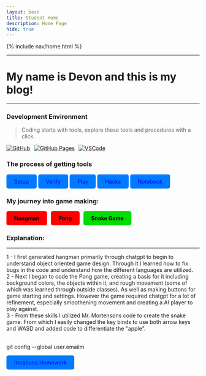 ```yaml
---
layout: base
title: Student Home 
description: Home Page
hide: true
---
```


{% include nav/home.html %}

---

# My name is Devon and this is my blog!

---

### Development Environment

> Coding starts with tools, explore these tools and procedures with a click.

<div style="display: flex; flex-wrap: wrap; gap: 10px;">
    <a href="https://github.com/andrewg5/andrews-blog">
        <img src="https://img.shields.io/badge/GitHub-181717?style=for-the-badge&logo=github&logoColor=white" alt="GitHub">
    </a>
    <a href="https://andrewg5.github.io/andrews-blog/">
        <img src="https://img.shields.io/badge/GitHub%20Pages-327FC7?style=for-the-badge&logo=github&logoColor=white" alt="GitHub Pages">
    </a>
    <a href="https://vscode.dev/">
        <img src="https://img.shields.io/badge/VSCode-007ACC?style=for-the-badge&logo=visual-studio-code&logoColor=white" alt="VSCode">
    </a>
</div>

### The process of getting tools

<a href="https://nighthawkcoders.github.io/portfolio_2025/devops/tools/setup" style="display:inline-block; padding:10px 20px; color:blue; background-color:#007BFF; text-decoration:none; border-radius:5px;">Setup</a>
<a href="https://nighthawkcoders.github.io/portfolio_2025/devops/tools/verify" style="display:inline-block; padding:10px 20px; color:blue; background-color:#007BFF; text-decoration:none; border-radius:5px;">Verify</a>
<a href=" https://nighthawkcoders.github.io/portfolio_2025/devops/github/pages/play" style="display:inline-block; padding:10px 20px; color:blue; background-color:#007BFF; text-decoration:none; border-radius:5px;">Play</a>
<a href="https://nighthawkcoders.github.io/portfolio_2025/devops/hacks" style="display:inline-block; padding:10px 20px; color:blue; background-color:#007BFF; text-decoration:none; border-radius:5px;">Hacks</a>
<a href="https://dumbmist.github.io/Devons-Blog/devops/tools/verify" style="display:inline-block; padding:10px 20px; color:blue; background-color:#007BFF; text-decoration:none; border-radius:5px;">Notebook</a>

### My journey into game making:
<div style="display: flex; flex-wrap: wrap; gap: 10px;">
    <a href="{{site.baseurl}}/navigation/hangman" style="text-decoration: none;">
        <div style="background-color: #FF0000; color: black; padding: 10px 20px; border-radius: 5px; font-weight: bold;">
            Hangman
        </div>
    </a>
    <a href="{{site.baseurl}}/navigation/pong" style="text-decoration: none;">
        <div style="background-color: #FF0000; color: black; padding: 10px 20px; border-radius: 5px; font-weight: bold;">
            Pong
        </div>
    </a>
    <a href="{{site.baseurl}}/navigation/snake" style="text-decoration: none;">
        <div style="background-color: #00DD00; color: black; padding: 10px 20px; border-radius: 5px; font-weight: bold;">
            Snake Game
        </div>
    </a>
</div>

### Explanation: 
---
1 - I first generated hangman primarily through chatgpt to begin to understand object oriented game design. Through it I learned how to fix bugs in the code and understand how the different languages are utilized.
<br>
2 - Next I began to code the Pong game, creating a basis for it including background colors, the objects within it, and rough movement (some of which was learned through outside classes). As well as making buttons for game starting and settings. However the game required chatgpt for a lot of refinement, especially smoothening movement and creating a AI player to play against.
<br>
3 - From these skills I utilized Mr. Mortensons code to create the snake game. From which I easily changed the key binds to use both arrow keys and WASD and added code to differentiate the "apple".

<br>
git config --global user.emailm
<script
     src="https://utteranc.es/client.js"
        repo="Dumbmist/Devons-Blog"
        issue-term="title"
        label="blogpost-comment"
        theme="github-light"
        crossorigin="anonymous"
        async>
</script>

<a href="https://Dumbmist.github.io/Devons-Blog/_notebooks/Instances/iterations_hw" style="display:inline-block; padding:10px 20px; color:blue; background-color:#007BFF; text-decoration:none; border-radius:5px;">Iterations Homework</a> 
